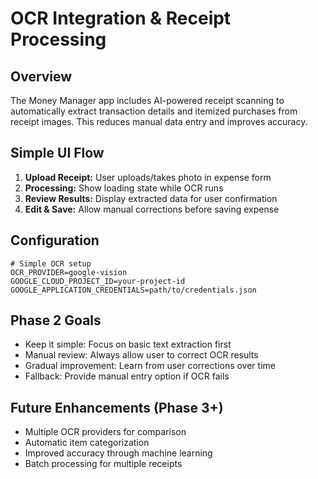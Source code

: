 # OCR Integration & Receipt Processing

## Overview

The Money Manager app includes AI-powered receipt scanning to automatically extract transaction details and itemized purchases from receipt images. This reduces manual data entry and improves accuracy.

## Simple UI Flow

1. **Upload Receipt:** User uploads/takes photo in expense form
2. **Processing:** Show loading state while OCR runs
3. **Review Results:** Display extracted data for user confirmation
4. **Edit & Save:** Allow manual corrections before saving expense

## Configuration

```env
# Simple OCR setup
OCR_PROVIDER=google-vision
GOOGLE_CLOUD_PROJECT_ID=your-project-id
GOOGLE_APPLICATION_CREDENTIALS=path/to/credentials.json
```

## Phase 2 Goals

- Keep it simple: Focus on basic text extraction first
- Manual review: Always allow user to correct OCR results
- Gradual improvement: Learn from user corrections over time
- Fallback: Provide manual entry option if OCR fails

## Future Enhancements (Phase 3+)

- Multiple OCR providers for comparison
- Automatic item categorization
- Improved accuracy through machine learning
- Batch processing for multiple receipts
